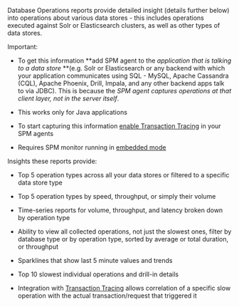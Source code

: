 Database Operations reports provide detailed insight (details further
below) into operations about various data stores - this includes
operations executed against Solr or Elasticsearch clusters, as well as
other types of data stores.

Important:

  - To get this information **add SPM agent to the *application that is
    talking to a data store* **(e.g. Solr or Elasticsearch or any
    backend with which your application communicates using SQL - MySQL,
    Apache Cassandra (CQL), Apache Phoenix, Drill, Impala, and any other
    backend apps talk to via JDBC). This is because the *SPM agent
    captures operations at that client layer, not in the server itself*.

  - This works only for Java applications

  - To start capturing this information [enable Transaction
    Tracing](Transaction-Tracing_35913843.html) in your SPM agents

  - Requires SPM monitor running in [embedded
    mode](https://sematext.atlassian.net/wiki/display/PUBSPM/SPM+Monitor+-+Javaagent)

Insights these reports provide:

  - Top 5 operation types across all your data stores or filtered to a
    specific data store type

  - Top 5 operation types by speed, throughput, or simply their volume

  - Time-series reports for volume, throughput, and latency broken down
    by operation type

  - Ability to view all collected operations, not just the slowest ones,
    filter by database type or by operation type, sorted by average or
    total duration, or throughput

  - Sparklines that show last 5 minute values and trends

  - Top 10 slowest individual operations and drill-in details 

  - Integration with [Transaction
    Tracing](http://blog.sematext.com/2015/08/03/transaction-tracing-performance-monitoring/) allows
    correlation of a specific slow operation with the actual
    transaction/request that triggered it

 

